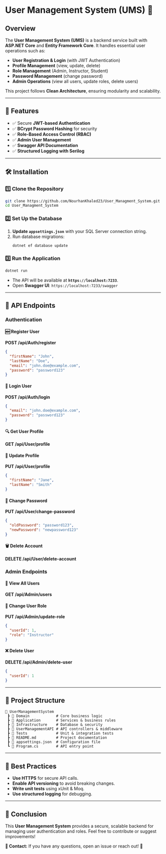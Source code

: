 # **User Management System (UMS)** 🚀

## **Overview**
The **User Management System (UMS)** is a backend service built with **ASP.NET Core** and **Entity Framework Core**. It handles essential user operations such as:
- **User Registration & Login** (with JWT Authentication)
- **Profile Management** (view, update, delete)
- **Role Management** (Admin, Instructor, Student)
- **Password Management** (change password)
- **Admin Operations** (view all users, update roles, delete users)

This project follows **Clean Architecture**, ensuring modularity and scalability.

---

## **📌 Features**
- ✅ Secure **JWT-based Authentication**
- ✅ **BCrypt Password Hashing** for security
- ✅ **Role-Based Access Control (RBAC)**
- ✅ **Admin User Management**
- ✅ **Swagger API Documentation**
- ✅ **Structured Logging with Serilog**

---

## **🛠 Installation**
### **1️⃣ Clone the Repository**
```bash
git clone https://github.com/NourhanKhaled23/User_Managment_System.git
cd User_Managment_System
```

### **2️⃣ Set Up the Database**
1. **Update `appsettings.json`** with your SQL Server connection string.
2. Run database migrations:
   ```bash
   dotnet ef database update
   ```

### **3️⃣ Run the Application**
```bash
dotnet run
```

- The API will be available at **`https://localhost:7233`**.
- Open **Swagger UI**: `https://localhost:7233/swagger`

---

## **🔗 API Endpoints**
### **Authentication**
#### 🆕 Register User
**POST /api/Auth/register**
```json
{
  "firstName": "John",
  "lastName": "Doe",
  "email": "john.doe@example.com",
  "password": "password123"
}
```
#### 🔐 Login User
**POST /api/Auth/login**
```json
{
  "email": "john.doe@example.com",
  "password": "password123"
}
```
#### 🔍 Get User Profile
**GET /api/User/profile**

#### 🔄 Update Profile
**PUT /api/User/profile**
```json
{
  "firstName": "Jane",
  "lastName": "Smith"
}
```

#### 🔑 Change Password
**PUT /api/User/change-password**
```json
{
  "oldPassword": "password123",
  "newPassword": "newpassword123"
}
```
#### 🗑 Delete Account
**DELETE /api/User/delete-account**

### **Admin Endpoints**
#### 👥 View All Users
**GET /api/Admin/users**
#### 🔄 Change User Role
**PUT /api/Admin/update-role**
```json
{
  "userId": 1,
  "role": "Instructor"
}
```
#### ❌ Delete User
**DELETE /api/Admin/delete-user**
```json
{
  "userId": 1
}
```

---

## **📂 Project Structure**
```plaintext
📁 UserManagementSystem
 ┣ 📁 Domain            # Core business logic
 ┣ 📁 Application       # Services & business rules
 ┣ 📁 Infrastructure    # Database & security
 ┣ 📁 UserManagementAPI # API controllers & middleware
 ┣ 📁 Tests             # Unit & integration tests
 ┣ 📄 README.md         # Project documentation
 ┣ 📄 appsettings.json  # Configuration file
 ┗ 📄 Program.cs        # API entry point
```

---


## **🚀 Best Practices**
- **Use HTTPS** for secure API calls.
- **Enable API versioning** to avoid breaking changes.
- **Write unit tests** using xUnit & Moq.
- **Use structured logging** for debugging.

---

## **🎯 Conclusion**
This **User Management System** provides a secure, scalable backend for managing user authentication and roles. Feel free to contribute or suggest improvements!

**📧 Contact:** If you have any questions, open an issue or reach out! 🚀
